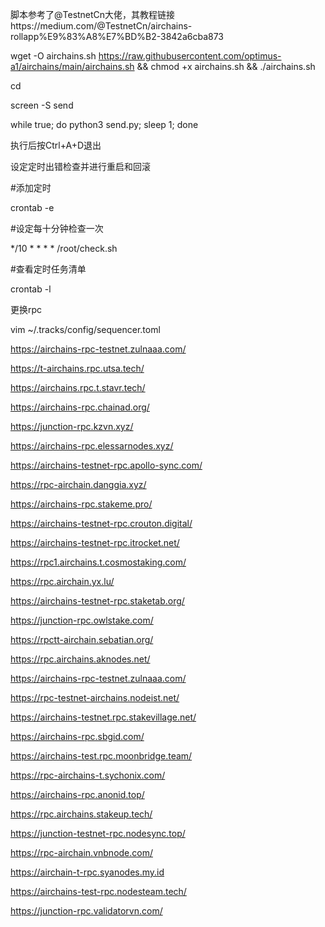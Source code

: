 脚本参考了@TestnetCn大佬，其教程链接https://medium.com/@TestnetCn/airchains-rollapp%E9%83%A8%E7%BD%B2-3842a6cba873

wget -O airchains.sh https://raw.githubusercontent.com/optimus-a1/airchains/main/airchains.sh && chmod +x airchains.sh && ./airchains.sh


cd


screen -S send


while true; do python3 send.py; sleep 1; done



执行后按Ctrl+A+D退出


设定定时出错检查并进行重启和回滚

#添加定时

crontab -e

#设定每十分钟检查一次

*/10 * * * * /root/check.sh

#查看定时任务清单

crontab -l









更换rpc

vim ~/.tracks/config/sequencer.toml




https://airchains-rpc-testnet.zulnaaa.com/


https://t-airchains.rpc.utsa.tech/



https://airchains.rpc.t.stavr.tech/


https://airchains-rpc.chainad.org/


https://junction-rpc.kzvn.xyz/


https://airchains-rpc.elessarnodes.xyz/


https://airchains-testnet-rpc.apollo-sync.com/


https://rpc-airchain.danggia.xyz/


https://airchains-rpc.stakeme.pro/


https://airchains-testnet-rpc.crouton.digital/ 


https://airchains-testnet-rpc.itrocket.net/


https://rpc1.airchains.t.cosmostaking.com/


https://rpc.airchain.yx.lu/


https://airchains-testnet-rpc.staketab.org/


https://junction-rpc.owlstake.com/


https://rpctt-airchain.sebatian.org/


https://rpc.airchains.aknodes.net/


https://airchains-rpc-testnet.zulnaaa.com/


https://rpc-testnet-airchains.nodeist.net/


https://airchains-testnet.rpc.stakevillage.net/


https://airchains-rpc.sbgid.com/


https://airchains-test.rpc.moonbridge.team/


https://rpc-airchains-t.sychonix.com/


https://airchains-rpc.anonid.top/


https://rpc.airchains.stakeup.tech/


https://junction-testnet-rpc.nodesync.top/


https://rpc-airchain.vnbnode.com/


https://airchain-t-rpc.syanodes.my.id


https://airchains-test-rpc.nodesteam.tech/



https://junction-rpc.validatorvn.com/













